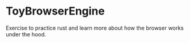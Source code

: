 # ToyBrowserEngine
Exercise to practice rust and learn more about how the browser works under the hood.
